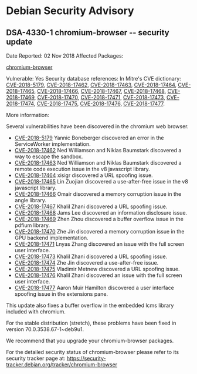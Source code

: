
Debian Security Advisory
========================


DSA-4330-1 chromium-browser -- security update
----------------------------------------------



Date Reported:
02 Nov 2018
Affected Packages:

[chromium-browser](https://packages.debian.org/src:chromium-browser)

Vulnerable:
Yes
Security database references:
In Mitre's CVE dictionary: [CVE-2018-5179](https://security-tracker.debian.org/tracker/CVE-2018-5179), [CVE-2018-17462](https://security-tracker.debian.org/tracker/CVE-2018-17462), [CVE-2018-17463](https://security-tracker.debian.org/tracker/CVE-2018-17463), [CVE-2018-17464](https://security-tracker.debian.org/tracker/CVE-2018-17464), [CVE-2018-17465](https://security-tracker.debian.org/tracker/CVE-2018-17465), [CVE-2018-17466](https://security-tracker.debian.org/tracker/CVE-2018-17466), [CVE-2018-17467](https://security-tracker.debian.org/tracker/CVE-2018-17467), [CVE-2018-17468](https://security-tracker.debian.org/tracker/CVE-2018-17468), [CVE-2018-17469](https://security-tracker.debian.org/tracker/CVE-2018-17469), [CVE-2018-17470](https://security-tracker.debian.org/tracker/CVE-2018-17470), [CVE-2018-17471](https://security-tracker.debian.org/tracker/CVE-2018-17471), [CVE-2018-17473](https://security-tracker.debian.org/tracker/CVE-2018-17473), [CVE-2018-17474](https://security-tracker.debian.org/tracker/CVE-2018-17474), [CVE-2018-17475](https://security-tracker.debian.org/tracker/CVE-2018-17475), [CVE-2018-17476](https://security-tracker.debian.org/tracker/CVE-2018-17476), [CVE-2018-17477](https://security-tracker.debian.org/tracker/CVE-2018-17477).  

More information:

Several vulnerabilities have been discovered in the chromium web browser.


* [CVE-2018-5179](https://security-tracker.debian.org/tracker/CVE-2018-5179)
Yannic Boneberger discovered an error in the ServiceWorker implementation.
* [CVE-2018-17462](https://security-tracker.debian.org/tracker/CVE-2018-17462)
Ned Williamson and Niklas Baumstark discovered a way to escape the sandbox.
* [CVE-2018-17463](https://security-tracker.debian.org/tracker/CVE-2018-17463)
Ned Williamson and Niklas Baumstark discovered a remote code execution
 issue in the v8 javascript library.
* [CVE-2018-17464](https://security-tracker.debian.org/tracker/CVE-2018-17464)
xisigr discovered a URL spoofing issue.
* [CVE-2018-17465](https://security-tracker.debian.org/tracker/CVE-2018-17465)
Lin Zuojian discovered a use-after-free issue in the v8 javascript
 library.
* [CVE-2018-17466](https://security-tracker.debian.org/tracker/CVE-2018-17466)
Omair discovered a memory corruption issue in the angle library.
* [CVE-2018-17467](https://security-tracker.debian.org/tracker/CVE-2018-17467)
Khalil Zhani discovered a URL spoofing issue.
* [CVE-2018-17468](https://security-tracker.debian.org/tracker/CVE-2018-17468)
Jams Lee discovered an information disclosure issue.
* [CVE-2018-17469](https://security-tracker.debian.org/tracker/CVE-2018-17469)
Zhen Zhou discovered a buffer overflow issue in the pdfium library.
* [CVE-2018-17470](https://security-tracker.debian.org/tracker/CVE-2018-17470)
Zhe Jin discovered a memory corruption issue in the GPU backend
 implementation.
* [CVE-2018-17471](https://security-tracker.debian.org/tracker/CVE-2018-17471)
Lnyas Zhang discovered an issue with the full screen user interface.
* [CVE-2018-17473](https://security-tracker.debian.org/tracker/CVE-2018-17473)
Khalil Zhani discovered a URL spoofing issue.
* [CVE-2018-17474](https://security-tracker.debian.org/tracker/CVE-2018-17474)
Zhe Jin discovered a use-after-free issue.
* [CVE-2018-17475](https://security-tracker.debian.org/tracker/CVE-2018-17475)
Vladimir Metnew discovered a URL spoofing issue.
* [CVE-2018-17476](https://security-tracker.debian.org/tracker/CVE-2018-17476)
Khalil Zhani discovered an issue with the full screen user interface.
* [CVE-2018-17477](https://security-tracker.debian.org/tracker/CVE-2018-17477)
Aaron Muir Hamilton discovered a user interface spoofing issue in the
 extensions pane.


This update also fixes a buffer overflow in the embedded lcms library included
with chromium.


For the stable distribution (stretch), these problems have been fixed in
version 70.0.3538.67-1~deb9u1.


We recommend that you upgrade your chromium-browser packages.


For the detailed security status of chromium-browser please refer to
its security tracker page at:
<https://security-tracker.debian.org/tracker/chromium-browser>






